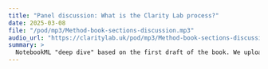 ```yaml
---
title: "Panel discussion: What is the Clarity Lab process?"
date: 2025-03-08
file: "/pod/mp3/Method-book-sections-discussion.mp3"
audio_url: "https://claritylab.uk/pod/mp3/Method-book-sections-discussion.mp3"
summary: >
  NotebookML "deep dive" based on the first draft of the book. We uploaded the section drafts and the two deep dive voices riff on the contents. The core theme is the benefits to business of clarity (slow down to speed up).
---
```


<!-- ffmpeg -i Clarity-Lab-panel-discussion.wav -ac 2 -b:a 128k -ar 44100 output.mp3 -->


